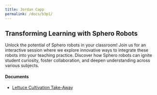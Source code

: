 ```yaml
---
title: Jordan Capp
permalink: /docs/b3p1/
---
```


## Transforming Learning with Sphero Robots

Unlock the potential of Sphero robots in your classroom! Join us for an interactive session where we explore innovative ways to integrate these robots into your teaching practice. Discover how Sphero robots can ignite student curiosity, foster collaboration, and deepen understanding across various subjects.

#### Documents
 - [Lettuce Cultivation Take-Away](../monday/breakout3/documents/b1p1d1.pdf)